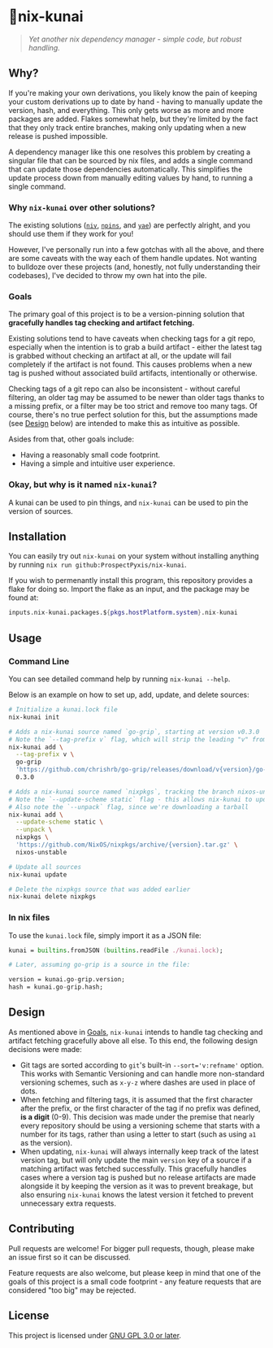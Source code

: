 # 📍nix-kunai

> *Yet another nix dependency manager - simple code, but robust handling.*

## Why?

If you're making your own derivations,
you likely know the pain of keeping your custom derivations up to date by hand -
having to manually update the version, hash, and everything.
This only gets worse as more and more packages are added.
Flakes somewhat help,
but they're limited by the fact that they only track entire branches,
making only updating when a new release is pushed impossible.

A dependency manager like this one resolves this problem
by creating a singular file that can be sourced by nix files,
and adds a single command that can update those dependencies automatically.
This simplifies the update process down from manually editing values by hand,
to running a single command.

### Why `nix-kunai` over other solutions?

The existing solutions
([`niv`](https://github.com/nmattia/niv),
[`npins`](https://github.com/andir/npins),
and [`yae`](https://github.com/Fuwn/yae))
are perfectly alright,
and you should use them if they work for you!

However, I've personally run into a few gotchas with all the above,
and there are some caveats with the way each of them handle updates.
Not wanting to bulldoze over these projects
(and, honestly, not fully understanding their codebases),
I've decided to throw my own hat into the pile.

### Goals

The primary goal of this project is to be a version-pinning solution
that **gracefully handles tag checking and artifact fetching.**

Existing solutions tend to have caveats when checking tags for a git repo,
especially when the intention is to grab a build artifact -
either the latest tag is grabbed without checking an artifact at all,
or the update will fail completely if the artifact is not found.
This causes problems when a new tag is pushed without associated build artifacts,
intentionally or otherwise.

Checking tags of a git repo can also be inconsistent -
without careful filtering,
an older tag may be assumed to be newer than older tags thanks to a missing prefix,
or a filter may be too strict and remove too many tags.
Of course, there's no true perfect solution for this,
but the assumptions made (see [Design](#design) below)
are intended to make this as intuitive as possible.

Asides from that, other goals include:

- Having a reasonably small code footprint.
- Having a simple and intuitive user experience.

### Okay, but why is it named `nix-kunai`?

A kunai can be used to pin things,
and `nix-kunai` can be used to pin the version of sources.

## Installation

You can easily try out `nix-kunai` on your system without installing anything
by running `nix run github:ProspectPyxis/nix-kunai`.

If you wish to permenantly install this program,
this repository provides a flake for doing so.
Import the flake as an input, and the package may be found at:
```nix
inputs.nix-kunai.packages.${pkgs.hostPlatform.system}.nix-kunai
```

## Usage

### Command Line

You can see detailed command help by running `nix-kunai --help`.

Below is an example on how to set up, add, update, and delete sources:

```sh
# Initialize a kunai.lock file
nix-kunai init

# Adds a nix-kunai source named `go-grip`, starting at version v0.3.0
# Note the `--tag-prefix v` flag, which will strip the leading "v" from fetched tags
nix-kunai add \
  --tag-prefix v \
  go-grip
  'https://github.com/chrishrb/go-grip/releases/download/v{version}/go-grip-v{version}-linux-amd64.tar.gz'
  0.3.0

# Adds a nix-kunai source named `nixpkgs`, tracking the branch nixos-unstable
# Note the `--update-scheme static` flag - this allows nix-kunai to update the hash without changing the version
# Also note the `--unpack` flag, since we're downloading a tarball
nix-kunai add \
  --update-scheme static \
  --unpack \
  nixpkgs \
  'https://github.com/NixOS/nixpkgs/archive/{version}.tar.gz' \
  nixos-unstable

# Update all sources
nix-kunai update

# Delete the nixpkgs source that was added earlier
nix-kunai delete nixpkgs
```

### In nix files

To use the `kunai.lock` file, simply import it as a JSON file:

```nix
kunai = builtins.fromJSON (builtins.readFile ./kunai.lock);

# Later, assuming go-grip is a source in the file:

version = kunai.go-grip.version;
hash = kunai.go-grip.hash;
```

## Design

As mentioned above in [Goals](#goals),
`nix-kunai` intends to handle tag checking and artifact fetching gracefully above all else.
To this end, the following design decisions were made:

- Git tags are sorted according to `git`'s built-in `--sort='v:refname'` option.
This works with Semantic Versioning and can handle more non-standard versioning schemes,
such as `x-y-z` where dashes are used in place of dots.
- When fetching and filtering tags,
it is assumed that the first character after the prefix,
or the first character of the tag if no prefix was defined,
**is a digit** (0-9).
This decision was made under the premise that nearly every repository
should be using a versioning scheme that starts with a number for its tags,
rather than using a letter to start (such as using `a1` as the version).
- When updating, `nix-kunai` will always internally keep track of the latest version tag,
but will only update the main `version` key of a source
if a matching artifact was fetched successfully.
This gracefully handles cases where a version tag is pushed
but no release artifacts are made alongside it
by keeping the version as it was to prevent breakage,
but also ensuring `nix-kunai` knows the latest version it fetched
to prevent unnecessary extra requests.

## Contributing

Pull requests are welcome!
For bigger pull requests, though, please make an issue first so it can be discussed.

Feature requests are also welcome,
but please keep in mind that one of the goals of this project is a small code footprint -
any feature requests that are considered "too big" may be rejected.

## License

This project is licensed under [GNU GPL 3.0 or later](LICENSE.md).
